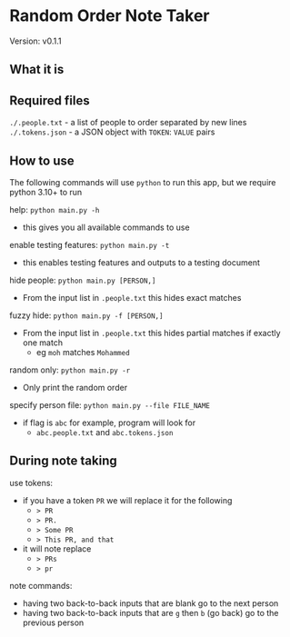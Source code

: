 # Random Order Note Taker
Version: v0.1.1
## What it is

## Required files
`./.people.txt` - a list of people to order separated by new lines
`./.tokens.json` - a JSON object with `TOKEN`: `VALUE` pairs

## How to use
The following commands will use `python` to run this app, but we require python 3.10+ to run

help: `python main.py -h`
- this gives you all available commands to use

enable testing features: `python main.py -t`
- this enables testing features and outputs to a testing document

hide people: `python main.py [PERSON,]`
- From the input list in `.people.txt` this hides exact matches

fuzzy hide: `python main.py -f [PERSON,]`
- From the input list in `.people.txt` this hides partial matches if exactly one match
  - eg `moh` matches `Mohammed`

random only: `python main.py -r`
- Only print the random order

specify person file: `python main.py --file FILE_NAME`
- if flag is `abc` for example, program will look for
  - `abc.people.txt` and `abc.tokens.json`

## During note taking
use tokens:
- if you have a token `PR` we will replace it for the following
  - `> PR`
  - `> PR.`
  - `> Some PR`
  - `> This PR, and that`
- it will note replace
  - `> PRs`
  - `> pr`

note commands:
- having two back-to-back inputs that are blank go to the next person
- having two back-to-back inputs that are `g` then `b` (go back) go to the previous person
